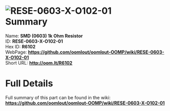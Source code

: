 
![RESE-0603-X-O102-01](https://github.com/oomlout/oomlout-OOMP/blob/master/parts/RESE-0603-X-O102-01/RESE-0603-X-O102-01_420.jpg)   
Summary
=================
  
Name: __SMD (0603) 1k Ohm Resistor__    
ID: __RESE-0603-X-O102-01__   
Hex ID: __R6102__   
WebPage: __https://github.com/oomlout/oomlout-OOMP/wiki/RESE-0603-X-O102-01__   
Short URL: __http://oom.lt/R6102__   

Full Details
==========================
Full summary of this part can be found in the wiki:   
__https://github.com/oomlout/oomlout-OOMP/wiki/RESE-0603-X-O102-01__    

